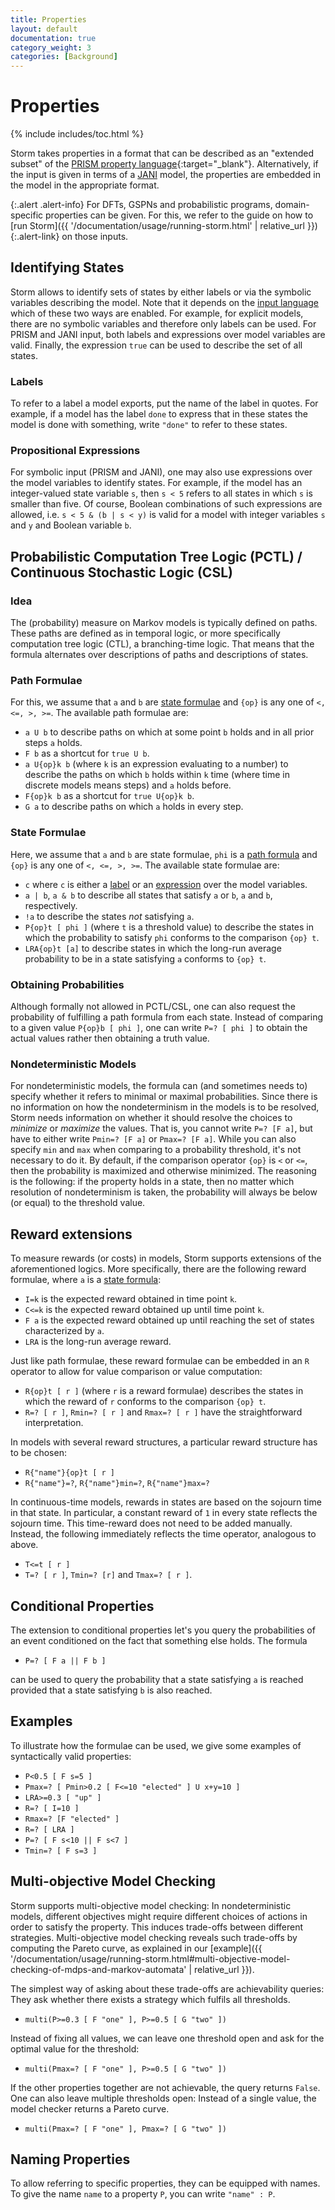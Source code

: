 ```yaml
---
title: Properties
layout: default
documentation: true
category_weight: 3
categories: [Background]
---
```


<h1>Properties</h1>

{% include includes/toc.html %}

Storm takes properties in a format that can be described as an "extended subset" of the [PRISM property language](https://www.prismmodelchecker.org/manual/PropertySpecification/Introduction){:target="_blank"}. Alternatively, if the input is given in terms of a [JANI](languages.html#jani) model, the properties are embedded in the model in the appropriate format.

{:.alert .alert-info}
For DFTs, GSPNs and probabilistic programs, domain-specific properties can be given. For this, we refer to the guide on how to [run Storm]({{ '/documentation/usage/running-storm.html' | relative_url }}){:.alert-link} on those inputs.

## Identifying States

Storm allows to identify sets of states by either labels or via the symbolic variables describing the model. Note that it depends on the [input language](languages.html) which of these two ways are enabled. For example, for explicit models, there are no symbolic variables and therefore only labels can be used. For PRISM and JANI input, both labels and expressions over model variables are valid. Finally, the expression `true` can be used to describe the set of all states.

### Labels

To refer to a label a model exports, put the name of the label in quotes. For example, if a model has the label `done` to express that in these states the model is done with something, write `"done"` to refer to these states.

### Propositional Expressions

For symbolic input (PRISM and JANI), one may also use expressions over the model variables to identify states. For example, if the model has an integer-valued state variable `s`, then `s < 5` refers to all states in which `s` is smaller than five. Of course, Boolean combinations of such expressions are allowed, i.e. `s < 5 & (b | s < y)` is valid for a model with integer variables `s` and `y` and Boolean variable `b`.

## Probabilistic Computation Tree Logic (PCTL) / Continuous Stochastic Logic (CSL)

### Idea
The (probability) measure on Markov models is typically defined on paths. These paths are defined as in temporal logic, or more specifically computation tree logic (CTL), a branching-time logic. That means that the formula alternates over descriptions of paths and descriptions of states.

### Path Formulae

For this, we assume that `a` and `b` are [state formulae](#state-formulae) and `{op}` is any one of `<, <=, >, >=`. The available path formulae are:

- `a U b` to describe paths on which at some point `b` holds and in all prior steps `a` holds.
- `F b` as a shortcut for `true U b`.
- `a U{op}k b` (where `k` is an expression evaluating to a number) to describe the paths on which `b` holds within `k` time (where time in discrete models means steps) and `a` holds before.
- `F{op}k b` as a shortcut for `true U{op}k b`.
- `G a` to describe paths on which `a` holds in every step.

### State Formulae

Here, we assume that `a` and `b` are state formulae, `phi` is a [path formula](#path-formulae) and `{op}` is any one of `<, <=, >, >=`. The available state formulae are:

- `c` where `c` is either a [label](#labels) or an [expression](#propositional-expressions) over the model variables.
- `a | b`, `a & b` to describe all states that satisfy `a` or `b`, `a` and `b`, respectively.
- `!a` to describe the states *not* satisfying `a`.
- `P{op}t [ phi ]` (where `t` is a threshold value) to describe the states in which the probability to satisfy `phi` conforms to the comparison `{op} t`.
- `LRA{op}t [a]` to describe states in which the long-run average probability to be in a state satisfying `a` conforms to `{op} t`.

### Obtaining Probabilities

Although formally not allowed in PCTL/CSL, one can also request the probability of fulfilling a path formula from each state. Instead of comparing to a given value `P{op}b [ phi ]`, one can write `P=? [ phi ]` to obtain the actual values rather then obtaining a truth value.

### Nondeterministic Models

For nondeterministic models, the formula can (and sometimes needs to) specify whether it refers to minimal or maximal probabilities. Since there is no information on how the nondeterminism in the models is to be resolved, Storm needs information on whether it should resolve the choices to *minimize* or *maximize* the values. That is, you cannot write `P=? [F a]`, but have to either write `Pmin=? [F a]` or `Pmax=? [F a]`. While you can also specify `min` and `max` when comparing to a probability threshold, it's not necessary to do it. By default, if the comparison operator `{op}` is `<` or `<=`, then the probability is maximized and otherwise minimized. The reasoning is the following: if the property holds in a state, then no matter which resolution of nondeterminism is taken, the probability will always be below (or equal) to the threshold value.

## Reward extensions

To measure rewards (or costs) in models, Storm supports extensions of the aforementioned logics. More specifically, there are the following reward formulae, where `a` is a [state formula](#state-formulae):

- `I=k` is the expected reward obtained in time point `k`.
- `C<=k` is the expected reward obtained up until time point `k`.
- `F a` is the expected reward obtained up until reaching the set of states characterized by `a`.
- `LRA` is the long-run average reward.

Just like path formulae, these reward formulae can be embedded in an `R` operator to allow for value comparison or value computation:

- `R{op}t [ r ]` (where `r` is a reward formulae) describes the states in which the reward of `r` conforms to the comparison `{op} t`.
- `R=? [ r ]`, `Rmin=? [ r ]` and `Rmax=? [ r ]` have the straightforward interpretation.

In models with several reward structures, a particular reward structure has to be chosen:

- `R{"name"}{op}t [ r ]`
- `R{"name"}=?`, `R{"name"}min=?`, `R{"name"}max=?`


In continuous-time models, rewards in states are based on the sojourn time in that state.
In particular, a constant reward of `1` in every state reflects the sojourn time. This time-reward does not need to be added manually.
Instead, the following immediately reflects the time operator, analogous to above.

- `T<=t [ r ]`
- `T=? [ r ]`, `Tmin=? [r]` and `Tmax=? [ r ]`.


## Conditional Properties

The extension to conditional properties let's you query the probabilities of an event conditioned on the fact that something else holds. The formula

- `P=? [ F a || F b ]`

can be used to query the probability that a state satisfying `a` is reached provided that a state satisfying `b` is also reached.

## Examples

To illustrate how the formulae can be used, we give some examples of syntactically valid properties:

- `P<0.5 [ F s=5 ]`
- `Pmax=? [ Pmin>0.2 [ F<=10 "elected" ] U x+y=10 ]`
- `LRA>=0.3 [ "up" ]`
- `R=? [ I=10 ]`
- `Rmax=? [F "elected" ]`
- `R=? [ LRA ]`
- `P=? [ F s<10 || F s<7 ]`
- `Tmin=? [ F s=3 ]`

## Multi-objective Model Checking

Storm supports multi-objective model checking: In nondeterministic models, different objectives might require different choices of actions in order to satisfy the property.
This induces trade-offs between different strategies. Multi-objective model checking reveals such trade-offs by computing the Pareto curve, as explained in our [example]({{ '/documentation/usage/running-storm.html#multi-objective-model-checking-of-mdps-and-markov-automata' | relative_url }}).

The simplest way of asking about these trade-offs are achievability queries: They ask whether there exists a strategy which fulfils all thresholds.

- `multi(P>=0.3 [ F "one" ], P>=0.5 [ G "two" ])`

Instead of fixing all values, we can leave one threshold open and ask for the optimal value for the threshold:

-  `multi(Pmax=? [ F "one" ], P>=0.5 [ G "two" ])`

If the other properties together are not achievable, the query returns `False`.
One can also leave multiple thresholds open: Instead of a single value, the model checker returns a Pareto curve.

-  `multi(Pmax=? [ F "one" ], Pmax=? [ G "two" ])`


## Naming Properties

To allow referring to specific properties, they can be equipped with names. To give the name `name` to a property `P`, you can write `"name" : P`.


